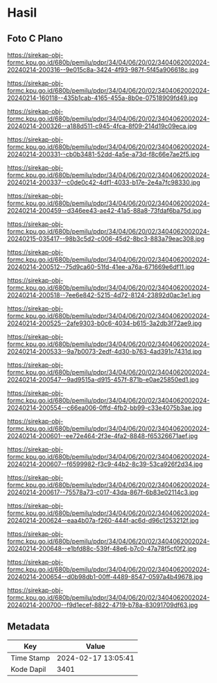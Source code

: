 # Hasil

## Foto C Plano

https://sirekap-obj-formc.kpu.go.id/680b/pemilu/pdpr/34/04/06/20/02/3404062002024-20240214-200316--9e015c8a-3424-4f93-987f-5f45a906618c.jpg

https://sirekap-obj-formc.kpu.go.id/680b/pemilu/pdpr/34/04/06/20/02/3404062002024-20240214-160118--435b1cab-4165-455a-8b0e-07518909fd49.jpg

https://sirekap-obj-formc.kpu.go.id/680b/pemilu/pdpr/34/04/06/20/02/3404062002024-20240214-200326--a188d511-c945-4fca-8f09-214d19c09eca.jpg

https://sirekap-obj-formc.kpu.go.id/680b/pemilu/pdpr/34/04/06/20/02/3404062002024-20240214-200331--cb0b3481-52dd-4a5e-a73d-f8c66e7ae2f5.jpg

https://sirekap-obj-formc.kpu.go.id/680b/pemilu/pdpr/34/04/06/20/02/3404062002024-20240214-200337--c0de0c42-4df1-4033-b17e-2e4a7fc98330.jpg

https://sirekap-obj-formc.kpu.go.id/680b/pemilu/pdpr/34/04/06/20/02/3404062002024-20240214-200459--d346ee43-ae42-41a5-88a8-73fdaf6ba75d.jpg

https://sirekap-obj-formc.kpu.go.id/680b/pemilu/pdpr/34/04/06/20/02/3404062002024-20240215-035417--98b3c5d2-c006-45d2-8bc3-883a79eac308.jpg

https://sirekap-obj-formc.kpu.go.id/680b/pemilu/pdpr/34/04/06/20/02/3404062002024-20240214-200512--75d9ca60-51fd-41ee-a76a-671669e6df11.jpg

https://sirekap-obj-formc.kpu.go.id/680b/pemilu/pdpr/34/04/06/20/02/3404062002024-20240214-200518--7ee6e842-5215-4d72-8124-23892d0ac3e1.jpg

https://sirekap-obj-formc.kpu.go.id/680b/pemilu/pdpr/34/04/06/20/02/3404062002024-20240214-200525--2afe9303-b0c6-4034-b615-3a2db3f72ae9.jpg

https://sirekap-obj-formc.kpu.go.id/680b/pemilu/pdpr/34/04/06/20/02/3404062002024-20240214-200533--9a7b0073-2edf-4d30-b763-4ad391c7431d.jpg

https://sirekap-obj-formc.kpu.go.id/680b/pemilu/pdpr/34/04/06/20/02/3404062002024-20240214-200547--9ad9515a-d915-457f-871b-e0ae25850ed1.jpg

https://sirekap-obj-formc.kpu.go.id/680b/pemilu/pdpr/34/04/06/20/02/3404062002024-20240214-200554--c66ea006-0ffd-4fb2-bb99-c33e4075b3ae.jpg

https://sirekap-obj-formc.kpu.go.id/680b/pemilu/pdpr/34/04/06/20/02/3404062002024-20240214-200601--ee72e464-2f3e-4fa2-8848-f65326671aef.jpg

https://sirekap-obj-formc.kpu.go.id/680b/pemilu/pdpr/34/04/06/20/02/3404062002024-20240214-200607--f6599982-f3c9-44b2-8c39-53ca926f2d34.jpg

https://sirekap-obj-formc.kpu.go.id/680b/pemilu/pdpr/34/04/06/20/02/3404062002024-20240214-200617--75578a73-c017-43da-867f-6b83e02114c3.jpg

https://sirekap-obj-formc.kpu.go.id/680b/pemilu/pdpr/34/04/06/20/02/3404062002024-20240214-200624--eaa4b07a-f260-444f-ac6d-d96c1253212f.jpg

https://sirekap-obj-formc.kpu.go.id/680b/pemilu/pdpr/34/04/06/20/02/3404062002024-20240214-200648--e1bfd88c-539f-48e6-b7c0-47a78f5cf0f2.jpg

https://sirekap-obj-formc.kpu.go.id/680b/pemilu/pdpr/34/04/06/20/02/3404062002024-20240214-200654--d0b98db1-00ff-4489-8547-0597a4b49678.jpg

https://sirekap-obj-formc.kpu.go.id/680b/pemilu/pdpr/34/04/06/20/02/3404062002024-20240214-200700--f9d1ecef-8822-4719-b78a-83091709df63.jpg


## Metadata

| Key        | Value               |
| ---------- | ------------------- |
| Time Stamp | 2024-02-17 13:05:41 |
| Kode Dapil | 3401                |



